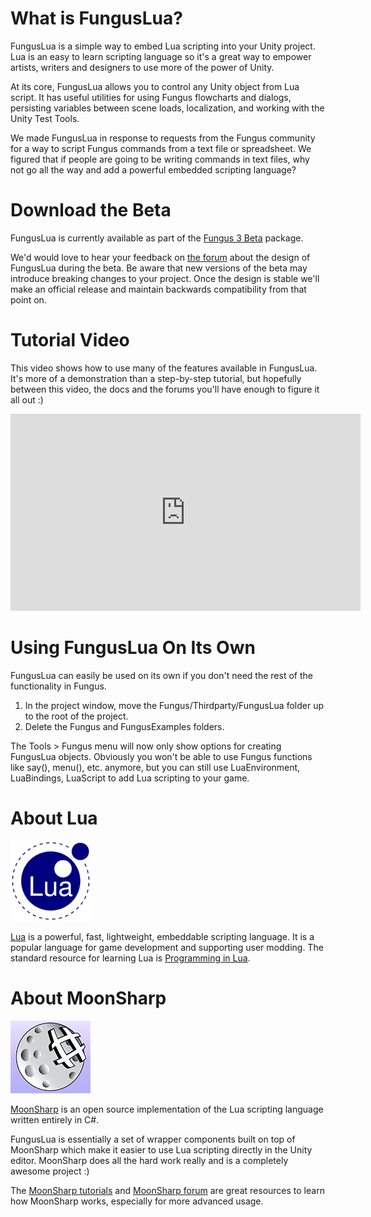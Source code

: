 # What is FungusLua?

FungusLua is a simple way to embed Lua scripting into your Unity project. Lua is an easy to learn scripting language so it's a great way to empower artists, writers and designers to use more of the power of Unity.

At its core, FungusLua allows you to control any Unity object from Lua script. It has useful utilities for using Fungus flowcharts and dialogs, persisting variables between scene loads, localization, and working with the Unity Test Tools. 

We made FungusLua in response to requests from the Fungus community for a way to script Fungus commands from a text file or spreadsheet. We figured that if people are going to be writing commands in text files, why not go all the way and add a powerful embedded scripting language?

# Download the Beta

FungusLua is currently available as part of the [Fungus 3 Beta](http://fungusgames.com/download) package.

We'd would love to hear your feedback on [the forum](http://fungusgames.com/forum/#!/fungus-3-beta) about the design of FungusLua during the beta. Be aware that new versions of the beta may introduce breaking changes to your project. Once the design is stable we'll make an official release and maintain backwards compatibility from that point on.

# Tutorial Video

This video shows how to use many of the features available in FungusLua. It's more of a demonstration than a step-by-step tutorial, but hopefully between this video, the docs and the forums you'll have enough to figure it all out :)

<iframe width="560" height="315" src="https://www.youtube.com/embed/M_Oo9FpVTos" frameborder="0" allowfullscreen></iframe>

# Using FungusLua On Its Own

FungusLua can easily be used on its own if you don't need the rest of the functionality in Fungus.

1. In the project window, move the Fungus/Thirdparty/FungusLua folder up to the root of the project.
2. Delete the Fungus and FungusExamples folders.

The Tools > Fungus menu will now only show options for creating FungusLua objects. Obviously you won't be able to use Fungus functions like say(), menu(), etc. anymore, but you can still use LuaEnvironment, LuaBindings, LuaScript to add Lua scripting to your game.

# About Lua

![Lua logo](images/lua.png)

[Lua](http://www.lua.org/about.html) is a powerful, fast, lightweight, embeddable scripting language. It is a popular language for game development and supporting user modding. The standard resource for learning Lua is [Programming in Lua](http://www.lua.org/pil/1.html).

# About MoonSharp

![MoonSharp Logo](images/moonsharp.png)

[MoonSharp](http://www.moonsharp.org) is an open source implementation of the Lua scripting language written entirely in C#. 

FungusLua is essentially a set of wrapper components built on top of MoonSharp which make it easier to use Lua scripting directly in the Unity editor. MoonSharp does all the hard work really and is a completely awesome project :)

The [MoonSharp tutorials](http://www.moonsharp.org/getting_started.html) and [MoonSharp forum](https://groups.google.com/forum/#!forum/moonsharp) are great resources to learn how MoonSharp works, especially for more advanced usage.